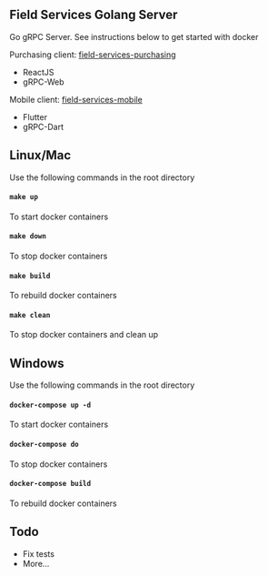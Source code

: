 ## Field Services Golang Server

Go gRPC Server. See instructions below to get started with docker

Purchasing client: [field-services-purchasing](https://github.com/longfellowone/field-services-purchasing)
- ReactJS
- gRPC-Web

Mobile client: [field-services-mobile](https://github.com/longfellowone/field-services-mobile)
- Flutter
- gRPC-Dart  

## Linux/Mac

Use the following commands in the root directory

#### `make up`
To start docker containers

#### `make down`
To stop docker containers

#### `make build`
To rebuild docker containers

#### `make clean`
To stop docker containers and clean up

## Windows

Use the following commands in the root directory

#### `docker-compose up -d`
To start docker containers

#### `docker-compose do`
To stop docker containers

#### `docker-compose build`
To rebuild docker containers

## Todo

- Fix tests
- More...

